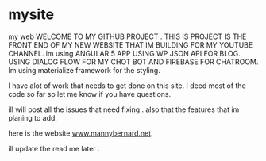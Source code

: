 # mysite
my web 
WELCOME TO MY GITHUB PROJECT . THIS IS PROJECT IS  THE FRONT END OF MY NEW WEBSITE THAT IM BUILDING FOR MY YOUTUBE CHANNEL. 
im using ANGULAR 5 APP USING  WP JSON API FOR BLOG. USING DIALOG FLOW FOR MY CHOT BOT AND FIREBASE FOR CHATROOM.
Im using materialize framework for the styling. 


I have alot of work that needs to get done on this site. I deed most of the  code so far so let me know if you have questions. 

ill will post all the issues that need fixing . also that the features that im planing to add. 

here is the  website www.mannybernard.net. 

ill update the read me later . 

